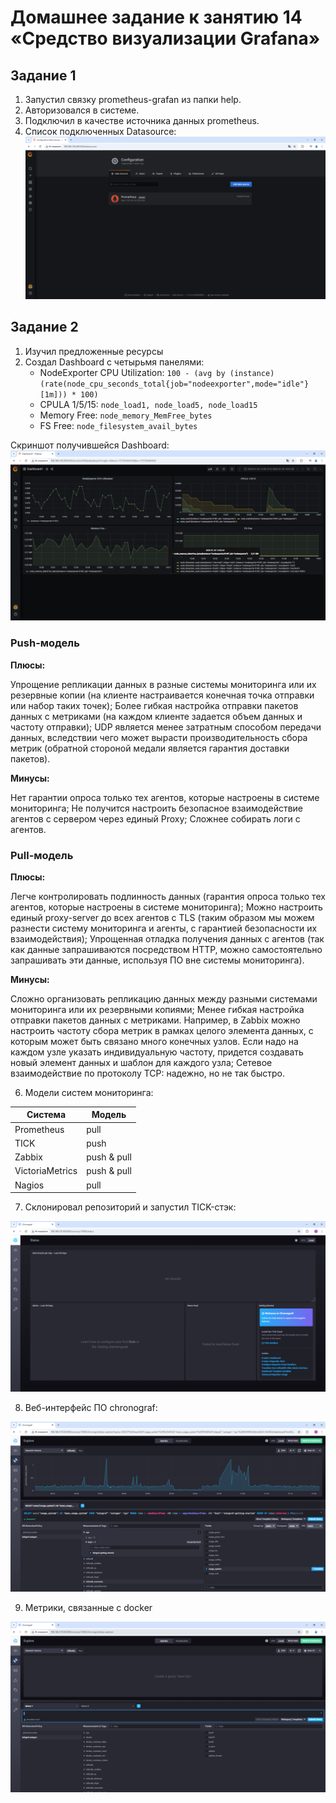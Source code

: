# Домашнее задание к занятию 14 «Средство визуализации Grafana»

## Задание 1

1. Запустил связку prometheus-grafan из папки help.
2. Авторизовался в системе.
3. Подключил в качестве источника данных prometheus.
4. Список подключенных Datasource:
   ![](https://github.com/Granit16/monitoring_03/blob/main/grafana.png)

## Задание 2

1. Изучил предложенные ресурсы
2. Создал Dashboard с четырьмя панелями:
   - NodeExporter CPU Utilization: ```100 - (avg by (instance) (rate(node_cpu_seconds_total{job="nodeexporter",mode="idle"}[1m])) * 100)```
   - CPULA 1/5/15: ```node_load1, node_load5, node_load15```
   - Memory Free: ```node_memory_MemFree_bytes```
   - FS Free: ```node_filesystem_avail_bytes```

Скриншот получившейся Dashboard:
  ![](https://github.com/Granit16/monitoring_03/blob/main/dashboard.png)


### Push-модель
**Плюсы:**

Упрощение репликации данных в разные системы мониторинга или их резервные копии (на клиенте настраивается конечная точка отправки или набор таких точек);
Более гибкая настройка отправки пакетов данных с метриками (на каждом клиенте задается объем данных и частоту отправки);
UDP является менее затратным способом передачи данных, вследствии чего может вырасти производительность сбора метрик (обратной стороной медали является гарантия доставки пакетов).

**Минусы:**

Нет гарантии опроса только тех агентов, которые настроены в системе мониторинга;
Не получится настроить безопасное взаимодействие агентов с сервером через единый Proxy;
Сложнее собирать логи с агентов.

### Pull-модель
**Плюсы:**

Легче контролировать подлинность данных (гарантия опроса только тех агентов, которые настроены в системе мониторинга);
Можно настроить единый proxy-server до всех агентов с TLS (таким образом мы можем разнести систему мониторинга и агенты, с гарантией безопасности их взаимодействия);
Упрощенная отладка получения данных с агентов (так как данные запрашиваются посредством HTTP, можно самостоятельно запрашивать эти данные, используя ПО вне системы мониторинга).

**Минусы:**

Сложно организовать репликацию данных между разными системами мониторинга или их резервными копиями;
Менее гибкая настройка отправки пакетов данных с метриками. Например, в Zabbix можно настроить частоту сбора метрик в рамках целого элемента данных, с которым может быть связано много конечных узлов. Если надо на каждом узле указать индивидуальную частоту, придется создавать новый элемент данных и шаблон для каждого узла;
Сетевое взаимодействие по протоколу TCP: надежно, но не так быстро.

    
6. Модели систем мониторинга:
   
| Система  | Модель |
| ------------- | ------------- |
| Prometheus  |  pull  |
| TICK        | push  |
| Zabbix        | push & pull  |
| VictoriaMetrics        | push & pull  |
| Nagios        | pull  |
  
  
   
  
7. Склонировал репозиторий и запустил TICK-стэк:
   
![](https://github.com/Granit16/monitoring_01/blob/main/chronograf_web.png)

8. Веб-интерфейс ПО chronograf:
   
![](https://github.com/Granit16/monitoring_01/blob/main/chronograf_cpu_utilization.png)

   
9. Метрики, связанные с docker

![](https://github.com/Granit16/monitoring_01/blob/main/chronograf_docker.png)
 
